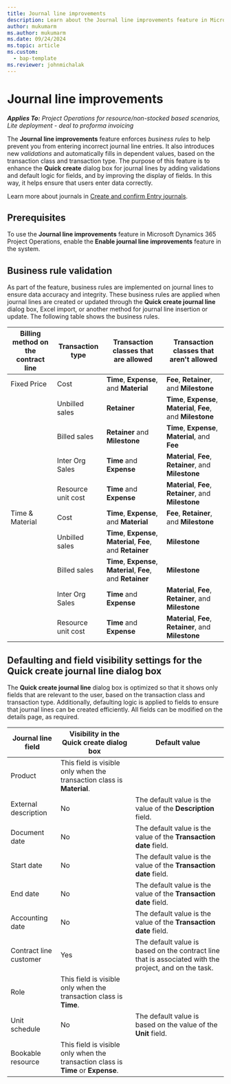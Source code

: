 ```yaml
---
title: Journal line improvements
description: Learn about the Journal line improvements feature in Microsoft Dynamics 365 Project Operations. This feature implements new business rules and validation to ensure accurate journal entries. It also adjusts field visibility in the Quick create journal line dialog box, based on the transaction class and type.
author: mukumarm
ms.author: mukumarm
ms.date: 09/24/2024
ms.topic: article
ms.custom: 
  - bap-template
ms.reviewer: johnmichalak
---
```

# Journal line improvements

_**Applies To:** Project Operations for resource/non-stocked based scenarios, Lite deployment - deal to proforma invoicing_

The **Journal line improvements** feature enforces *business rules* to help prevent you from entering incorrect journal line entries. It also introduces new *validations* and automatically fills in dependent values, based on the transaction class and transaction type. The purpose of this feature is to enhance the **Quick create** dialog box for journal lines by adding validations and default logic for fields, and by improving the display of fields. In this way, it helps ensure that users enter data correctly.

Learn more about journals in [Create and confirm Entry journals](create-confirm-entry-journals.md).

## Prerequisites

To use the **Journal line improvements** feature in Microsoft Dynamics 365 Project Operations, enable the **Enable journal line improvements** feature in the system.

## Business rule validation

As part of the feature, business rules are implemented on journal lines to ensure data accuracy and integrity. These business rules are applied when journal lines are created or updated through the **Quick create journal line** dialog box, Excel import, or another method for journal line insertion or update. The following table shows the business rules.

| Billing method on the contract line | Transaction type | Transaction classes that are allowed | Transaction classes that aren't allowed |
| --- | --- | --- | --- |
| Fixed Price | Cost | **Time**, **Expense**, and **Material** | **Fee**, **Retainer**, and **Milestone** |
| | Unbilled sales | **Retainer** | **Time**, **Expense**, **Material**, **Fee**, and **Milestone** |
| | Billed sales | **Retainer** and **Milestone** | **Time**, **Expense**, **Material**, and **Fee** |
| | Inter Org Sales | **Time** and **Expense** | **Material**, **Fee**, **Retainer**, and **Milestone** |
| | Resource unit cost | **Time** and **Expense** | **Material**, **Fee**, **Retainer**, and **Milestone** |
| Time & Material | Cost | **Time**, **Expense**, and **Material** | **Fee**, **Retainer**, and **Milestone** |
| | Unbilled sales | **Time**, **Expense**, **Material**, **Fee**, and **Retainer** | **Milestone** |
| | Billed sales | **Time**, **Expense**, **Material**, **Fee**, and **Retainer** | **Milestone** |
| | Inter Org Sales | **Time** and **Expense** | **Material**, **Fee**, **Retainer**, and **Milestone** |
| | Resource unit cost | **Time** and **Expense** | **Material**, **Fee**, **Retainer**, and **Milestone** |

## Defaulting and field visibility settings for the Quick create journal line dialog box

The **Quick create journal line** dialog box is optimized so that it shows only fields that are relevant to the user, based on the transaction class and transaction type. Additionally, defaulting logic is applied to fields to ensure that journal lines can be created efficiently. All fields can be modified on the details page, as required.

| Journal line field | Visibility in the Quick create dialog box | Default value |
| --- | --- | --- |
| Product | This field is visible only when the transaction class is **Material**. | |
| External description | No | The default value is the value of the **Description** field. |
| Document date | No | The default value is the value of the **Transaction date** field. |
| Start date | No | The default value is the value of the **Transaction date** field. |
| End date | No | The default value is the value of the **Transaction date** field. |
| Accounting date | No | The default value is the value of the **Transaction date** field. |
| Contract line customer | Yes | The default value is based on the contract line that is associated with the project, and on the task. |
| Role | This field is visible only when the transaction class is **Time**. | |
| Unit schedule | No | The default value is based on the value of the **Unit** field. |
| Bookable resource | This field is visible only when the transaction class is **Time** or **Expense**. | |
